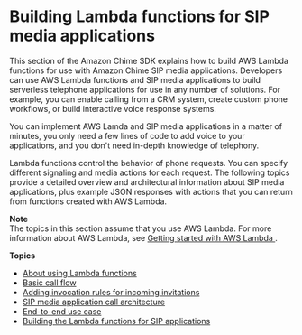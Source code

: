 # Building Lambda functions for SIP media applications<a name="build-lambdas-for-sip-sdk"></a>

This section of the Amazon Chime SDK explains how to build AWS Lambda functions for use with Amazon Chime SIP media applications\. Developers can use AWS Lambda functions and SIP media applications to build serverless telephone applications for use in any number of solutions\. For example, you can enable calling from a CRM system, create custom phone workflows, or build interactive voice response systems\.

You can implement AWS Lamda and SIP media applications in a matter of minutes, you only need a few lines of code to add voice to your applications, and you don't need in\-depth knowledge of telephony\.

Lambda functions control the behavior of phone requests\. You can specify different signaling and media actions for each request\. The following topics provide a detailed overview and architectural information about SIP media applications, plus example JSON responses with actions that you can return from functions created with AWS Lambda\.

**Note**  
The topics in this section assume that you use AWS Lambda\. For more information about AWS Lambda, see [ Getting started with AWS Lambda ](https://docs.aws.amazon.com/lambda/latest/dg/getting-started.html)\. 

**Topics**
+ [About using Lambda functions](using-lambda.md)
+ [Basic call flow](call-flow.md)
+ [Adding invocation rules for incoming invitations](add-invocation-rules.md)
+ [SIP media application call architecture](call-architecture.md)
+ [End\-to\-end use case](use-cases.md)
+ [Building the Lambda functions for SIP applications](writing-Lambdas.md)